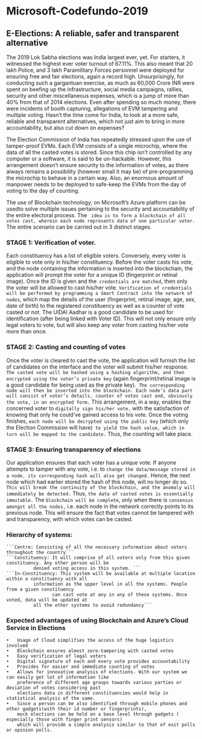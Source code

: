 # Microsoft-Codefundo-2019
  ## E-Elections: A reliable, safer and transparent alternative
                               
The 2019 Lok Sabha elections was India largest ever, yet. For starters, it witnessed the highest ever voter turnout of 67.11%. This also meant that 20 lakh Police, and 3 lakh Paramilitary Forces personnel were deployed for ensuring free and fair elections, again a record high. Unsurprisingly, for conducting such a gargantuan exercise, as much as 60,000 Crore INR were spent on beefing up the infrastructure, social media campaigns, rallies, security and other miscellaneous expenses, which is a jump of more than 40% from that of 2014 elections. Even after spending so much money, there were incidents of booth capturing, allegations of EVM tampering and multiple voting. Hasn’t the time come for India, to look at a more safe, reliable and transparent alternatives, which not just aim to bring in more accountability, but also cut down on expenses?

The Election Commission of India has repeatedly stressed upon the use of tamper-proof EVMs. Each EVM consists of a single microchip, where the data of all the casted votes is stored. Since this chip isn’t controlled by any computer or a software, it is said to be un-hackable. However, this arrangement doesn’t ensure security to the information of votes, as there always remains a possibility (however small it may be) of pre-programming the microchip to behave in a certain way. Also, an enormous amount of manpower needs to be deployed to safe-keep the EVMs from the day of voting to the day of counting. 

The use of Blockchain technology, on Microsoft’s Azure platform can be usedto solve multiple issues pertaining to the security and accountability of the entire electoral process. The ``` idea is to form a blockchain of all votes cast, wherein each node represents data of one particular voter.``` The entire scenario can be carried out in 3 distinct stages.


   ### STAGE 1: Verification of voter.
Each constituency has a list of eligible voters. Conversely, every voter is eligible to vote only in his/her constituency. Before the voter casts his vote, and the node containing the information is inserted into the blockchain, the application will prompt the voter for a unique ID (fingerprint or retinal image). Once the ID is given and the``` credentials are matched```, then only the voter will be allowed to cast his/her vote. ```Verification of credentials will be performed by programming a Smart Contract into the network of nodes```, which map the details of the user (fingerprint, retinal image, age, sex, date of birth) to the registered constituency as well as a counter of vote casted or not. The UIDAI Aadhar is a good candidate to be used for identification (after being linked with Voter ID). This will not only ensure only legal voters to vote, but will also keep any voter from casting his/her vote more than once.

   ### STAGE 2: Casting and counting of votes 
Once the voter is cleared to cast the vote, the application will furnish the list of candidates on the interface and the voter will submit his/her response. ```The casted vote will be hashed using a hashing algorithm, and then encrypted using the voter’s private key``` (again fingerprint/retinal image is a good candidate for being used as the private key).``` The corresponding node will then be inserted into the blockchain. Each node’s data part will consist of voter’s details, counter of votes cast and, obviously the vote, in an encrypted form.``` This arrangement, in a way, enables the concerned voter to ```digitally sign his/her vote,``` with the satisfaction of knowing that only he could’ve gained access to his vote. 
Once the voting finishes, ```each node will be decrypted using the public key``` (which only the Election Commission will have)``` to yield the hash value, which in turn will be mapped to the candidate.``` Thus, the counting will take place.

  ###   STAGE 3: Ensuring transparency of elections
Our application ensures that each voter has a unique vote. If anyone attempts to tamper with any vote, i.e. to ```change the data/message stored in a node, its corresponding hash will also get changed.``` Hence, the next node which had earlier stored the hash of this node, will no longer do so. ```This will break the continuity of the blockchain, and the anomaly will immediately be detected.``` Thus, ```the data of casted votes is essentially immutable.``` The ```blockchain will be complete```, only when there is ```consensus amongst all the nodes,``` i.e. each node in the network correctly points to its previous node. This will ensure the fact that votes cannot be tampered with and transparency, with which votes can be casted.

### Hierarchy of systems:
	```Centre: Consisting of all the necessary information about voters throughout the country```
	```Constituency: It will comprise of all voters only from this given constituency. Any other person will be
			  denied voting access in this system. ```
	```In-Constituency: This system will be available at multiple location within a constituency with all
			  information as the upper level in all the systems. People from a given constituency
	                 can cast vote at any in any of these systems. Once voted, data will be updated at 
			  all the other systems to avoid redundancy```
				
				
### Expected advantages of using Blockchain and Azure’s Cloud Service in Elections
	
	•	Usage of Cloud simplifies the access of the huge logistics involved
	•	Blockchain ensures almost zero-tampering with casted votes
	•	Easy verification of legal voters
	•	Digital signature of each and every vote provides accountability
	•	Provides for easier and immediate counting of votes
	•	Allows for innovative analysis of elections. With our system we can easily get lot of information like
		preference of different age groups towards various parties or deviation of votes considering past
		elections data in different constituencies would help in statistical analysis of the same.
	•	Since a person can be also identified through mobile phones and other gadgets(with their id number or fingerprints), 
		mock elections can be held on a base level through gadgets ( especially those with finger print sensors) 
		which will provide a simple analysis similar to that of exit polls or opinion polls.
